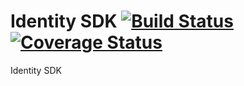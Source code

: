 # Identity SDK [![Build Status](https://travis-ci.org/ocelot-saas/identity-sdk-py.svg?branch=master)](https://travis-ci.org/ocelot-saas/identity-sdk-py) [![Coverage Status](https://coveralls.io/repos/github/ocelot-saas/identity-sdk-py/badge.svg?branch=master)](https://coveralls.io/github/ocelot-saas/identity-sdk-py?branch=master)

Identity SDK
